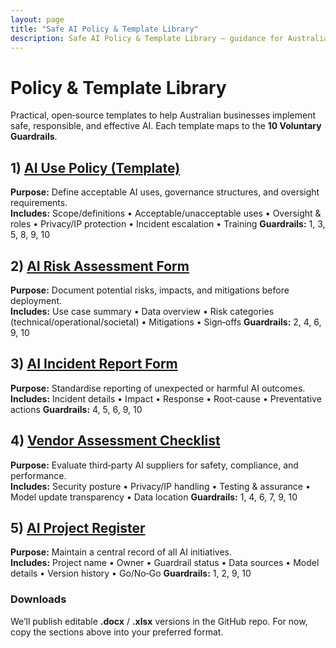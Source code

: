 ```yaml
---
layout: page
title: "Safe AI Policy & Template Library"
description: Safe AI Policy & Template Library — guidance for Australian businesses.
---
```


# Policy & Template Library

Practical, open‑source templates to help Australian businesses implement safe, responsible, and effective AI. Each template maps to the **10 Voluntary Guardrails**.

## 1) [AI Use Policy (Template)](ai-use-policy.md)
**Purpose:** Define acceptable AI uses, governance structures, and oversight requirements.  
**Includes:** Scope/definitions • Acceptable/unacceptable uses • Oversight & roles • Privacy/IP protection • Incident escalation • Training
**Guardrails:** 1, 3, 5, 8, 9, 10

## 2) [AI Risk Assessment Form](ai-risk-assessment-checklist.md)
**Purpose:** Document potential risks, impacts, and mitigations before deployment.  
**Includes:** Use case summary • Data overview • Risk categories (technical/operational/societal) • Mitigations • Sign‑offs
**Guardrails:** 2, 4, 6, 9, 10

## 3) [AI Incident Report Form](ai-incident-report-form.md)
**Purpose:** Standardise reporting of unexpected or harmful AI outcomes.  
**Includes:** Incident details • Impact • Response • Root‑cause • Preventative actions
**Guardrails:** 4, 5, 6, 9, 10

## 4) [Vendor Assessment Checklist](ai-vendor-evaluation-checklist.md)
**Purpose:** Evaluate third‑party AI suppliers for safety, compliance, and performance.  
**Includes:** Security posture • Privacy/IP handling • Testing & assurance • Model update transparency • Data location
**Guardrails:** 1, 4, 6, 7, 9, 10

## 5) [AI Project Register](ai-project-register.md)
**Purpose:** Maintain a central record of all AI initiatives.  
**Includes:** Project name • Owner • Guardrail status • Data sources • Model details • Version history • Go/No‑Go
**Guardrails:** 1, 2, 9, 10

### Downloads
We’ll publish editable **.docx** / **.xlsx** versions in the GitHub repo. For now, copy the sections above into your preferred format.

